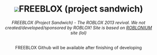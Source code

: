 <center>
<h1><img src="https://media.discordapp.net/attachments/1028641586776645792/1030931951848272012/39_20221015225315.png?width=50&height=50">FREEBLOX (project sandwich)</h1>
<h6>FREEBLOX (Project Sandwich) - The ROBLOX 2013 revival. We not created/developed/sponsored by ROBLOX! Site is based on <a href="https://sitetest1.roblonium.com">ROBLONIUM</a> site (lol)</h6>
FREEBLOX Github will be available after finishing of developing
</center>
